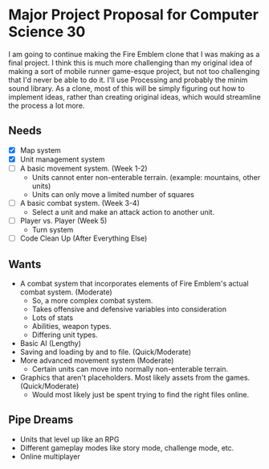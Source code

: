 # Major Project Proposal for Computer Science 30

I am going to continue making the Fire Emblem clone that I was making
as a final project. I think this is much more challenging than my 
original idea of making a sort of mobile runner game-esque project, 
but not too challenging that I'd never be able to do it. I'll use 
Processing and probably the minim sound library. As a clone, most
of this will be simply figuring out how to implement ideas, rather
than creating original ideas, which would streamline the process
a lot more.

## Needs
- [x] Map system
- [x] Unit management system
- [ ] A basic movement system. (Week 1-2)
	- Units cannot enter non-enterable terrain. (example: mountains, other units)
	- Units can only move a limited number of squares
- [ ] A basic combat system. (Week 3-4)
	- Select a unit and make an attack action to another unit.
- [ ] Player vs. Player (Week 5)
	- Turn system
- [ ] Code Clean Up (After Everything Else)

## Wants
- A combat system that incorporates elements of Fire Emblem's actual combat system. (Moderate)
	- So, a more complex combat system.
	- Takes offensive and defensive variables into consideration
	- Lots of stats
	- Abilities, weapon types.
	- Differing unit types.
- Basic AI (Lengthy)
- Saving and loading by and to file. (Quick/Moderate)
- More advanced movement system (Moderate)
	- Certain units can move into normally non-enterable terrain.
- Graphics that aren't placeholders. Most likely assets from the games. (Quick/Moderate)
	- Would most likely just be spent trying to find the right files online.

## Pipe Dreams
- Units that level up like an RPG
- Different gameplay modes like story mode, challenge mode, etc.
- Online multiplayer
